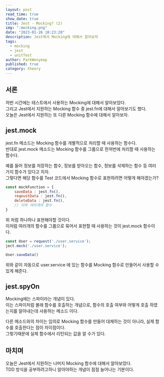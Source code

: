```yaml
---
layout: post
read_time: true
show_date: true
title: Jest - Mocking? (2)
img: ":mocking.png"
date: "2023-01-26 18:23:20"
description: Jest에서 Mocking에 대해서 알아보자
tags:
  - mocking
  - jest
  - unitTest
author: ParkWonyeop
published: true
category: theory
---
```

## 서론

저번 시간에는 테스트에서 사용하는 Mocking에 대해서 알아보았다.  
그리고 Jest에서 지원하는 Mocking 함수 중 jest.fn에 대해서 알아보기도 했다.  
오늘은 Jest에서 지원하는 또 다른 Mocking 함수에 대해서 알아보자.  

## jest.mock

jest.fn 메소드는 Mocking 함수를 개별적으로 처리할 때 사용하는 함수다.  
반대로 jest.mock 메소드는 Mocking 함수를 그룹으로 한꺼번에 처리할 때 사용하는 함수다.  

예를 들어 정보를 저장하는 함수, 정보를 받아오는 함수, 정보를 삭제하는 함수 등 여러가지 함수가 있다고 치자.  
그렇다면 해당 함수를 Test 코드에서 Mocking 함수로 표현하려면 어떻게 해야겠는가?  

```javascript
const mockFunction = {
    saveData : jest.fn(),
    reqeustData : jest.fn(),
    deleteData : jest.fn(),
    // 이하 여러개의 함수
}
```

위 처럼 하나하나 표현해야할 것이다.  
이처럼 여러개의 함수를 그룹으로 묶어서 표현할 때 사용하는 것이 jest.mock 함수이다.  

```javascript
const User = request('./user.service');
ject.mock('./user.service');

User.saveData()
```

위와 같이 자동으로 user.service 에 있는 함수를 Mocking 함수로 만들어서 사용할 수 있게 해준다.  

## jest.spyOn

Mocking에는 스파이라는 개념이 있다.  
이는 스파이처럼 몰래 함수를 호출하는 개념으로, 함수의 호출 여부와 어떻게 호출 하였는지를 알아내는데 사용하는 메소드 이다.  

다른 메소드와의 차이는 임의로 Mocking 함수를 만들어 대체하는 것이 아니라, 실제 함수를 호출한다는 점이 차이점이다.  
그렇기때문에 실제 함수에서 리턴되는 값을 알 수가 있다.  

## 마치며

오늘은 Jest에서 지원하는 나머지 Mocking 함수에 대해서 알아보았다.  
TDD 방식을 공부하려고하니 알아야하는 개념이 점점 늘어나는 기분이다.  
